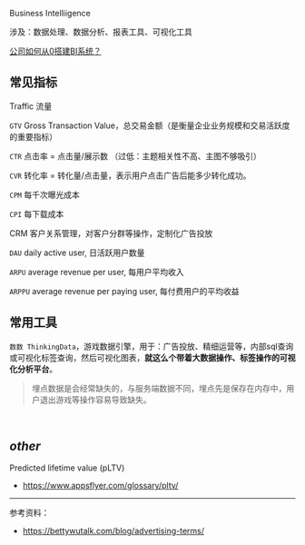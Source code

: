 

Business Intelliigence

涉及：数据处理、数据分析、报表工具、可视化工具


[公司如何从0搭建BI系统？](https://www.zhihu.com/question/61986530)


## 常见指标

Traffic 流量

`GTV` Gross Transaction Value，总交易金额（是衡量企业业务规模和交易活跃度的重要指标）


`CTR` 点击率 = 点击量/展示数
（过低：主题相关性不高、主图不够吸引）


`CVR` 转化率 = 转化量/点击量，表示用户点击广告后能多少转化成功。


`CPM` 每千次曝光成本


`CPI` 每下载成本

CRM 客户关系管理，对客户分群等操作，定制化广告投放


`DAU` daily active user, 日活跃用户数量


`ARPU` average revenue per user, 每用户平均收入

`ARPPU` average revenue per paying user, 每付费用户的平均收益


## 常用工具

`数数 ThinkingData`，游戏数据引擎，用于：广告投放、精细运营等，内部sql查询或可视化标签查询，然后可视化图表，**就这么个带着大数据操作、标签操作的可视化分析平台**。


>埋点数据是会经常缺失的，与服务端数据不同，埋点先是保存在内存中，用户退出游戏等操作容易导致缺失。



</br>

## _other_

Predicted lifetime value (pLTV)

- https://www.appsflyer.com/glossary/pltv/







-------------

参考资料：
- https://bettywutalk.com/blog/advertising-terms/